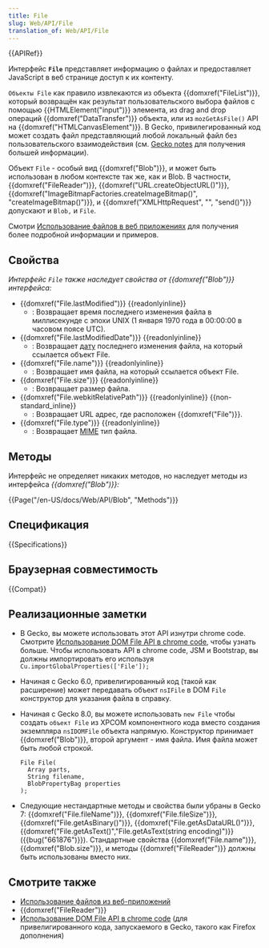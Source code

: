 ```yaml
---
title: File
slug: Web/API/File
translation_of: Web/API/File
---
```

{{APIRef}}

Интерфейс **`File`** представляет информацию о файлах и предоставляет JavaScript в веб странице доступ к их контенту.

`Объекты File` как правило извлекаются из объекта {{domxref("FileList")}}, который возвращён как результат пользовательского выбора файлов с помощью {{HTMLElement("input")}} элемента, из drag and drop операций {{domxref("DataTransfer")}} объекта, или из `mozGetAsFile()` API на {{domxref("HTMLCanvasElement")}}. В Gecko, привилегированный код может создать файл представляющий любой локальный файл без пользовательского взаимодействия (см. [Gecko notes](#gecko_notes) для получения большей информации).

Объект `File` - особый вид {{domxref("Blob")}}, и может быть использован в любом контексте так же, как и Blob. В частности, {{domxref("FileReader")}}, {{domxref("URL.createObjectURL()")}}, {{domxref("ImageBitmapFactories.createImageBitmap()", "createImageBitmap()")}}, и {{domxref("XMLHttpRequest", "", "send()")}} допускают и `Blob,` и `File`.

Смотри [Использование файлов в веб приложениях](/ru/docs/Using_files_from_web_applications) для получения более подробной информации и примеров.

## Свойства

_Интерфейс `File` также наследует свойства от {{domxref("Blob")}} интерфейса:_

- {{domxref("File.lastModified")}} {{readonlyinline}}
  - : Возвращает время последнего изменения файла в миллисекунде с эпохи UNIX (1 января 1970 года в 00:00:00 в часовом поясе UTC).
- {{domxref("File.lastModifiedDate")}} {{readonlyinline}}
  - : Возвращает [дату](/ru/docs/Web/JavaScript/Reference/Global_Objects/Date) последнего изменения файла, на который ссылается объект File.
- {{domxref("File.name")}} {{readonlyinline}}
  - : Возвращает имя файла, на который ссылается объект File.
- {{domxref("File.size")}} {{readonlyinline}}
  - : Возвращает размер файла.
- {{domxref("File.webkitRelativePath")}} {{readonlyinline}} {{non-standard_inline}}
  - : Возвращает URL адрес, где расположен {{domxref("File")}}.
- {{domxref("File.type")}} {{readonlyinline}}
  - : Возвращает [MIME](/ru/docs/Web/HTTP/Basics_of_HTTP/MIME_types) тип файла.

## Методы

Интерфейс не определяет никаких методов, но наследует методы из интерфейса _{{domxref("Blob")}}:_

{{Page("/en-US/docs/Web/API/Blob", "Methods")}}

## Спецификация

{{Specifications}}

## Браузерная совместимость

{{Compat}}

## Реализационные заметки

- В Gecko, вы можете использовать этот API изнутри chrome code. Смотрите [Использование DOM File API в chrome code](/ru/docs/Extensions/Using_the_DOM_File_API_in_chrome_code), чтобы узнать больше. Чтобы использовать API в chrome code, JSM и Bootstrap, вы должны импортировать его используя `Cu.importGlobalProperties(['File']);`
- Начиная с Gecko 6.0, привелигированный код (такой как расширение) может передавать объект `nsIFile` в DOM `File` конструктор для указания файла в справку.
- Начиная с Gecko 8.0, вы можете использовать `new File` чтобы создать `объект File` из XPCOM компонентного кода вместо создания экземпляра `nsIDOMFile` объекта напрямую. Конструктор принимает {{domxref("Blob")}}, второй аргумент - имя файла. Имя файла может быть любой строкой.

  ```
  File File(
    Array parts,
    String filename,
    BlobPropertyBag properties
  );
  ```

- Следующие нестандартные методы и свойства были убраны в Gecko 7: {{domxref("File.fileName")}}, {{domxref("File.fileSize")}}, {{domxref("File.getAsBinary()")}}, {{domxref("File.getAsDataURL()")}}, {{domxref("File.getAsText()","File.getAsText(string encoding)")}} ({{bug("661876")}}). Стандартные свойства {{domxref("File.name")}}, {{domxref("Blob.size")}}, и методы {{domxref("FileReader")}} должны быть использованы вместо них.

## Смотрите также

- [Использование файлов из веб-приложений](/ru/docs/Using_files_from_web_applications)
- {{domxref("FileReader")}}
- [Использование DOM File API в chrome code](/ru/docs/Extensions/Using_the_DOM_File_API_in_chrome_code) (для привелигированного кода, запускаемого в Gecko, такого как Firefox дополнения)
